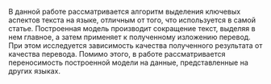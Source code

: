 В данной работе рассматривается алгоритм выделения ключевых аспектов текста на языке, отличным от того, что используется в самой статье. Построенная модель производит сокращение текст, выделяя в нем главное, а затем применяет к полученному изложению перевод. При этом исследуется зависимость качества полученного результата от качества перевода. Помимо этого, в работе рассматривается переносимость построенной модели на данные, представленные на других языках. 
